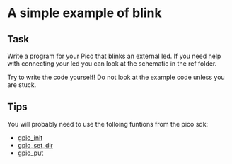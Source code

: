 # A simple example of blink

## Task
Write a program for your Pico that blinks an external led.
If you need help with connecting your led you can look at the schematic in the ref folder.

Try to write the code yourself! Do not look at the example code unless you are stuck.

## Tips
You will probably need to use the folloing funtions from the pico sdk:

* [gpio_init](https://www.raspberrypi.com/documentation/pico-sdk/hardware.html#group_hardware_gpio_1ga8aa4741d93dc40bc728dbd3e41813ad1)
* [gpio_set_dir](https://www.raspberrypi.com/documentation/pico-sdk/hardware.html#group_hardware_gpio_1ga6a40edf0d86f6b3f0dcb51a768cf4681)
* [gpio_put](https://www.raspberrypi.com/documentation/pico-sdk/hardware.html#group_hardware_gpio_1ga71d35b29e897b9bb4fc881b587b08cab)
